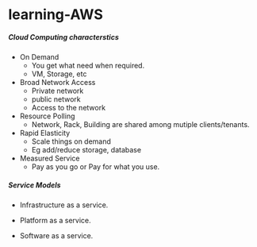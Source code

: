 # learning-AWS

##### Cloud Computing characterstics
* On Demand
  * You get what need when required.
  * VM, Storage, etc
* Broad Network Access
  * Private network
  * public network
  * Access to the network
* Resource Polling
  * Network, Rack, Building are shared among mutiple clients/tenants.
* Rapid Elasticity
  * Scale things on demand
  * Eg add/reduce storage, database
* Measured Service
  * Pay as you go or Pay for what you use.


##### Service Models
* Infrastructure as a service.
  
* Platform as a service.
* Software as a service.
